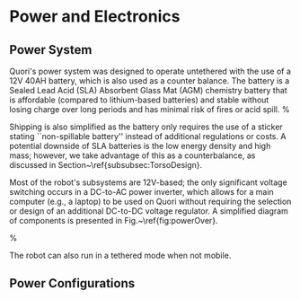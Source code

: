# Power and Electronics

## Power System

Quori's power system was designed to operate untethered with the use of a 12V 40AH battery, which is also used as a counter balance. The battery is a Sealed Lead Acid (SLA) Absorbent Glass Mat (AGM) chemistry battery that is affordable (compared to lithium-based batteries) and stable without losing charge over long periods and has minimal risk of fires or acid spill. %

Shipping is also simplified as the battery only requires the use of a sticker stating ``non-spillable battery'' instead of additional regulations or costs. A potential downside of SLA batteries is the low energy density and high mass; however, we take advantage of this as a counterbalance, as discussed in Section~\ref{subsubsec:TorsoDesign}.

Most of the robot's subsystems are 12V-based; the only significant voltage switching occurs in a DC-to-AC power inverter, which allows for a main computer (e.g., a laptop) to be used on Quori without requiring the selection or design of an additional DC-to-DC voltage regulator. A simplified diagram of components is presented in Fig.~\ref{fig:powerOver}.

%

The robot can also run in a tethered mode when not mobile.

## Power Configurations
